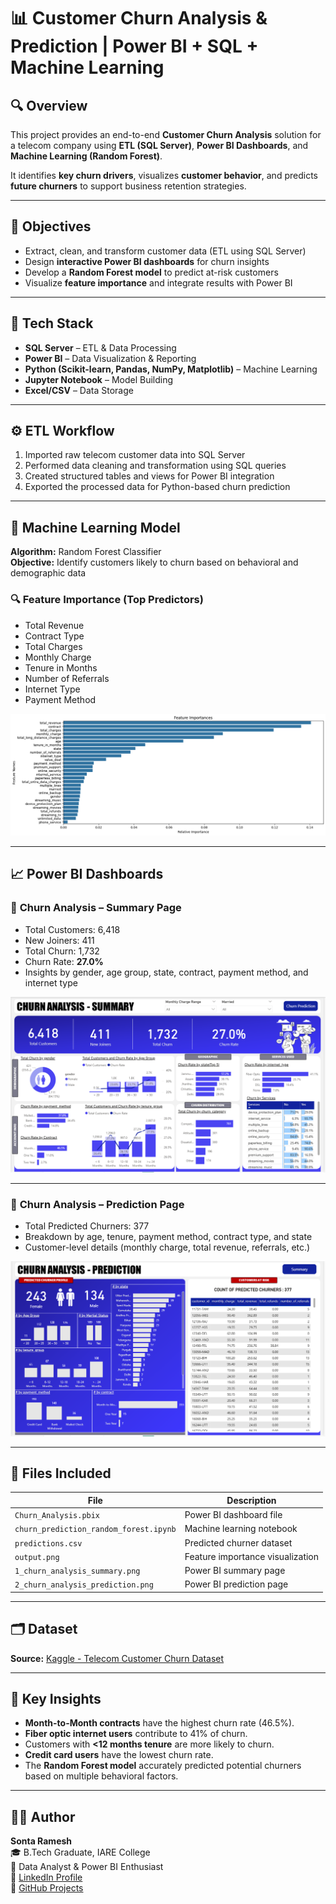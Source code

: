 # 📊 Customer Churn Analysis & Prediction | Power BI + SQL + Machine Learning

## 🔍 Overview
This project provides an end-to-end **Customer Churn Analysis** solution for a telecom company using **ETL (SQL Server)**, **Power BI Dashboards**, and **Machine Learning (Random Forest)**.

It identifies **key churn drivers**, visualizes **customer behavior**, and predicts **future churners** to support business retention strategies.

---

## 🎯 Objectives
- Extract, clean, and transform customer data (ETL using SQL Server)
- Design **interactive Power BI dashboards** for churn insights
- Develop a **Random Forest model** to predict at-risk customers
- Visualize **feature importance** and integrate results with Power BI

---

## 🧩 Tech Stack
- **SQL Server** – ETL & Data Processing  
- **Power BI** – Data Visualization & Reporting  
- **Python (Scikit-learn, Pandas, NumPy, Matplotlib)** – Machine Learning  
- **Jupyter Notebook** – Model Building  
- **Excel/CSV** – Data Storage  

---

## ⚙️ ETL Workflow
1. Imported raw telecom customer data into SQL Server  
2. Performed data cleaning and transformation using SQL queries  
3. Created structured tables and views for Power BI integration  
4. Exported the processed data for Python-based churn prediction  

---

## 🧠 Machine Learning Model
**Algorithm:** Random Forest Classifier  
**Objective:** Identify customers likely to churn based on behavioral and demographic data  

### 🔍 Feature Importance (Top Predictors)
- Total Revenue  
- Contract Type  
- Total Charges  
- Monthly Charge  
- Tenure in Months  
- Number of Referrals  
- Internet Type  
- Payment Method  

![outputpng](Machine_Learning_Model/output.png)

---

## 📈 Power BI Dashboards

### 🧾 **Churn Analysis – Summary Page**
- Total Customers: 6,418
- New Joiners: 411  
- Total Churn: 1,732  
- Churn Rate: **27.0%**  
- Insights by gender, age group, state, contract, payment method, and internet type  

![Summary Dashboard](PowerBI_Dashboard/1_churn_analysis_summary.png)

---

### 🤖 **Churn Analysis – Prediction Page**
- Total Predicted Churners: 377  
- Breakdown by age, tenure, payment method, contract type, and state  
- Customer-level details (monthly charge, total revenue, referrals, etc.)  

![Prediction Dashboard](PowerBI_Dashboard/2_churn_analysis_prediction.png)

---

## 📂 Files Included
| File | Description |
|------|--------------|
| `Churn_Analysis.pbix` | Power BI dashboard file |
| `churn_prediction_random_forest.ipynb` | Machine learning notebook |
| `predictions.csv` | Predicted churner dataset |
| `output.png` | Feature importance visualization |
| `1_churn_analysis_summary.png` | Power BI summary page |
| `2_churn_analysis_prediction.png` | Power BI prediction page |

---

## 🗂️ Dataset
**Source:** [Kaggle - Telecom Customer Churn Dataset](Data/Customer_Data.csv)

---

## 🧾 Key Insights
- **Month-to-Month contracts** have the highest churn rate (46.5%).  
- **Fiber optic internet users** contribute to 41% of churn.  
- Customers with **<12 months tenure** are more likely to churn.  
- **Credit card users** have the lowest churn rate.  
- The **Random Forest model** accurately predicted potential churners based on multiple behavioral factors.

---

## 👨‍💻 Author
**Sonta Ramesh**  
🎓 B.Tech Graduate, IARE College  
💼 Data Analyst & Power BI Enthusiast  
🔗 [LinkedIn Profile](https://www.linkedin.com/in/sonta-ramesh/)  
📂 [GitHub Projects](https://github.com/SontaRamesh)
